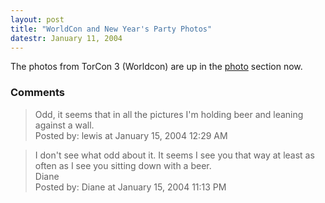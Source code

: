 ```yaml
---
layout: post
title: "WorldCon and New Year's Party Photos"
datestr: January 11, 2004
---
```


The photos from TorCon 3 (Worldcon) are up in the <a href="../photo/worldcon2003/index.html" title="Munged Photo Galleries">photo</a> section now.

### Comments

<blockquote>
Odd, it seems that in all the pictures I'm holding beer and leaning against a wall.
<div class="post-meta">Posted by: lewis at January 15, 2004 12:29 AM</div> </blockquote>

<blockquote>
I don't see what odd about it. It seems I see you that way at least as often as I see you sitting down with a beer.<br />
Diane
<div class="post-meta">Posted by: Diane at January 15, 2004 11:13 PM</div> </blockquote>

